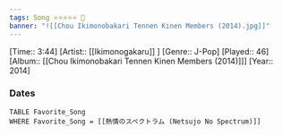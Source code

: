 ```yaml
---
tags: Song ⭐⭐⭐⭐⭐ 💛
banner: "![[Chou Ikimonobakari Tennen Kinen Members (2014).jpg]]"
---
```

[Time:: 3:44]
[Artist:: [[Ikimonogakaru]] ]
[Genre:: J-Pop]
[Played:: 46]
[Album:: [[Chou Ikimonobakari Tennen Kinen Members (2014)]]]
[Year:: 2014]
### Dates
````dataview
TABLE Favorite_Song
WHERE Favorite_Song = [[熱情のスペクトラム (Netsujo No Spectrum)]]
````

